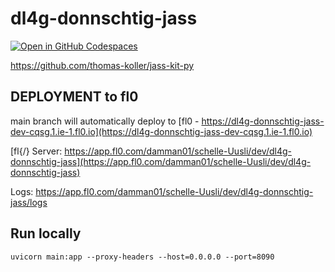 # dl4g-donnschtig-jass

[![Open in GitHub Codespaces](https://github.com/codespaces/badge.svg)](https://codespaces.new/damman01/dl4g-donnschtig-jass)

https://github.com/thomas-koller/jass-kit-py

## DEPLOYMENT to fl0

main branch will automatically deploy to [fl0 - https://dl4g-donnschtig-jass-dev-cqsg.1.ie-1.fl0.io](https://dl4g-donnschtig-jass-dev-cqsg.1.ie-1.fl0.io)

[fl{/} Server:  https://app.fl0.com/damman01/schelle-Uusli/dev/dl4g-donnschtig-jass](https://app.fl0.com/damman01/schelle-Uusli/dev/dl4g-donnschtig-jass)

Logs: https://app.fl0.com/damman01/schelle-Uusli/dev/dl4g-donnschtig-jass/logs

## Run locally

```uvicorn main:app --proxy-headers --host=0.0.0.0 --port=8090```